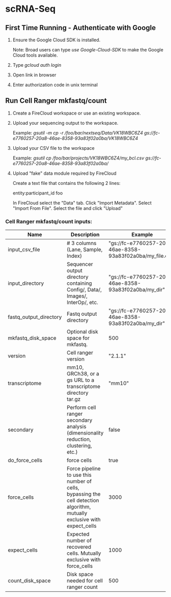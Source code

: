 # scRNA-Seq

## First Time Running - Authenticate with Google

1. Ensure the Google Cloud SDK is installed. 
    
    Note: Broad users can type *use Google-Cloud-SDK* to make the Google Cloud tools available. 

1. Type *gcloud auth login*

1. Open link in browser

1. Enter authorization code in unix terminal


## Run Cell Ranger mkfastq/count
1. Create a FireCloud workspace or use an existing workspace.

1. Upload your sequencing output to the workspace.

    Example: *gsutil -m cp -r /foo/bar/nextseq/Data/VK18WBC6Z4 gs://fc-e7760257-20a8-46ae-8358-93a83f02a0ba/VK18WBC6Z4*

1. Upload your CSV file to the workspace

    Example: *gsutil cp /foo/bar/projects/VK18WBC6Z4/my_bcl.csv gs://fc-e7760257-20a8-46ae-8358-93a83f02a0ba/*

1. Upload "fake" data module required by FireCloud

    Create a text file that contains the following 2 lines:

    entity:participant_id
    foo

    In FireCloud select the "Data" tab. Click "Import Metadata". Select "Import From File". Select the file and click "Upload"


### Cell Ranger mkfastq/count inputs:

Name | Description | Example | Default
--- | --- | --- | ---
input_csv_file | # 3 columns (Lane, Sample, Index) | "gs://fc-e7760257-20a8-46ae-8358-93a83f02a0ba/my_file.csv"
input_directory | Sequencer output directory containing Config/, Data/, Images/, InterOp/, etc. | "gs://fc-e7760257-20a8-46ae-8358-93a83f02a0ba/my_dir" | 
fastq_output_directory | Fastq output directory | "gs://fc-e7760257-20a8-46ae-8358-93a83f02a0ba/my_dir" |
mkfastq_disk_space | Optional disk space for mkfastq. | 500 | 500 
version | Cell ranger version | "2.1.1" | "2.1.1"
transcriptome | mm10, GRCh38, or a gs URL to a transcriptome directory tar.gz | "mm10" | 
secondary | Perform cell ranger secondary analysis (dimensionality reduction, clustering, etc.) | false | false
do_force_cells | force cells | true | true
force_cells | Force pipeline to use this number of cells, bypassing the cell detection algorithm, mutually exclusive with expect_cells | 3000 | 6000
expect_cells | Expected number of recovered cells. Mutually exclusive with force_cells | 1000 | 3000
count_disk_space | Disk space needed for cell ranger count | 500 | 250

